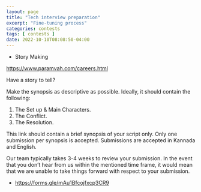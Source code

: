 ```yaml
---
layout: page
title: "Tech interview preparation"
excerpt: "Fine-tuning process"
categories: contests
tags: [ contests ]
date: 2022-10-10T08:08:50-04:00
---
```


* Story Making

https://www.paramvah.com/careers.html


Have a story to tell?

Make the synopsis as descriptive as possible. Ideally, it should contain the following:
1. The Set up & Main Characters.
2. The Conflict.
3. The Resolution.

This link should contain a brief synopsis of your script only. Only one submission per synopsis is accepted. Submissions are accepted in Kannada and English.

Our team typically takes 3-4 weeks to review your submission. In the event that you don’t hear from us within the mentioned time frame, it would mean that we are unable to take things forward with respect to your submission.

* https://forms.gle/mAu1Bfcojfxcp3CR9
